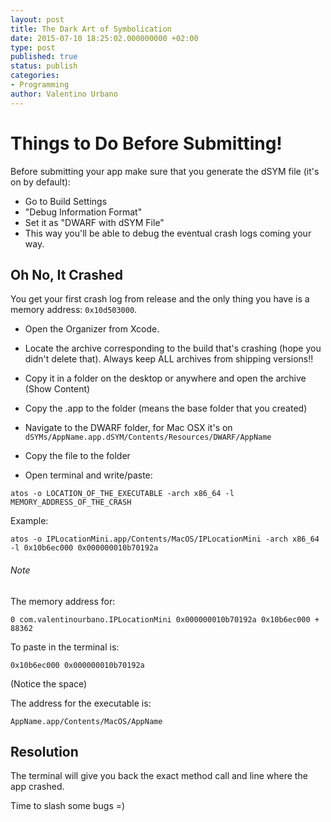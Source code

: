 ```yaml
---
layout: post
title: The Dark Art of Symbolication
date: 2015-07-10 18:25:02.000000000 +02:00
type: post
published: true
status: publish
categories:
- Programming
author: Valentino Urbano 
---
```


# Things to Do Before Submitting!

Before submitting your app make sure that you generate the dSYM file (it's on by default):

- Go to Build Settings  
- "Debug Information Format"  
- Set it as "DWARF with dSYM File"  
- This way you'll be able to debug the eventual crash logs coming your way.

## Oh No, It Crashed

You get your first crash log from release and the only thing you have is a memory address: `0x10d503000`.

* Open the Organizer from Xcode.
* Locate the archive corresponding to the build that's crashing (hope you didn't delete that). Always keep ALL archives from shipping versions!!
* Copy it in a folder on the desktop or anywhere and open the archive (Show Content)
* Copy the .app to the folder (means the base folder that you created)
* Navigate to the DWARF folder, for Mac OSX it's on `dSYMs/AppName.app.dSYM/Contents/Resources/DWARF/AppName`

* Copy the file to the folder
* Open terminal and write/paste:

`atos -o LOCATION_OF_THE_EXECUTABLE -arch x86_64 -l MEMORY_ADDRESS_OF_THE_CRASH`

Example:

`atos -o IPLocationMini.app/Contents/MacOS/IPLocationMini -arch x86_64 -l 0x10b6ec000 0x000000010b70192a`

###### Note

The memory address for:

`0 com.valentinourbano.IPLocationMini 0x000000010b70192a 0x10b6ec000 + 88362`

To paste in the terminal is:

   `0x10b6ec000 0x000000010b70192a`

(Notice the space)

The address for the executable is:

`AppName.app/Contents/MacOS/AppName`

## Resolution

The terminal will give you back the exact method call and line where the app crashed. 

Time to slash some bugs =)